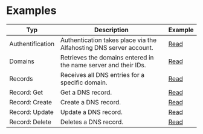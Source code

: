 # Examples
| Typ | Description | Example |
|---|---|---|
| Authentification | Authentication takes place via the Alfahosting DNS server account. | [Read](Auth.md) |
| Domains | Retrieves the domains entered in the name server and their IDs. | [Read](Domains.md) |
| Records | Receives all DNS entries for a specific domain. | [Read](Records.md) |
| Record: Get | Get a DNS record. | [Read](Record.Get.md) |
| Record: Create | Create a DNS record. | [Read](Record.Create.md) |
| Record: Update | Update a DNS record. | [Read](Record.Update.md) |
| Record: Delete | Deletes a DNS record. | [Read](Record.Delete.md) |
